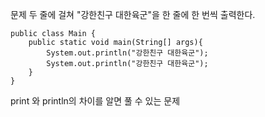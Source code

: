 문제
두 줄에 걸쳐 "강한친구 대한육군"을 한 줄에 한 번씩 출력한다.

```
public class Main {
    public static void main(String[] args){
        System.out.println("강한친구 대한육군");
        System.out.println("강한친구 대한육군");
    }
}
```
print 와 println의 차이를 알면 풀 수 있는 문제 
